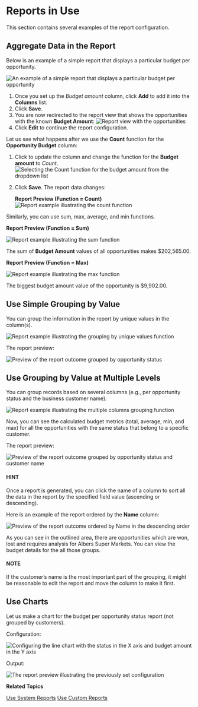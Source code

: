 <a id="user-guide-business-intelligence-reports-reports-examples"></a>

# Reports in Use

This section contains several examples of the report configuration.

## Aggregate Data in the Report

Below is an example of a simple report that displays a particular budget per opportunity.

![An example of a simple report that displays a particular budget per opportunity](user/img/reports/reports_examples_1.png)
1. Once you set up the *Budget amount* column, click **Add** to add it into the **Columns** list.
2. Click **Save**.
3. You are now redirected to the report view that shows the opportunities with the known **Budget Amount**:
   ![Report view with the opportunities](user/img/reports/reports_examples_2.png)
4. Click **Edit** to continue the report configuration.

Let us see what happens after we use the **Count** function for the **Opportunity Budget** column:

1. Click <i class="fa fa-edit fa-lg" aria-hidden="true"></i> to update the column and change the function for the **Budget amount** to *Count*.
   ![Selecting the Count function for the budget amount from the dropdown list](user/img/reports/reports_examples_3.png)
2. Click **Save**. The report data changes:

   **Report Preview (Function = Count)**
   ![Report example illustrating the count function](user/img/reports/reports_examples_4.png)

Similarly, you can use sum, max, average, and min functions.

**Report Preview (Function = Sum)**

![Report example illustrating the sum function](user/img/reports/reports_examples_5.png)

The sum of **Budget Amount** values of all opportunities makes $202,565.00.

**Report Preview (Function = Max)**

![Report example illustrating the max function](user/img/reports/reports_examples_6.png)

The biggest budget amount value of the opportunity is $9,902.00.

## Use Simple Grouping by Value

You can group the information in the report by unique values in the column(s).

![Report example illustrating the grouping by unique values function](user/img/reports/reports_examples_7.png)

The report preview:

![Preview of the report outcome grouped by opportunity status](user/img/reports/reports_examples_8.png)

## Use Grouping by Value at Multiple Levels

You can group records based on several columns (e.g., per opportunity status and the business customer name).

![Report example illustrating the multiple columns grouping function](user/img/reports/reports_examples_9.png)

Now, you can see the calculated budget metrics (total, average, min, and max) for all the opportunities with the same status that belong to a specific customer.

The report preview:

![Preview of the report outcome grouped by opportunity status and customer name](user/img/reports/reports_examples_10.png)

#### HINT
Once a report is generated, you can click the name of a column to sort all the data in the report by the specified field value (ascending or descending).

Here is an example of the report ordered by the **Name** column:

![Preview of the report outcome ordered by Name in the descending order](user/img/reports/reports_examples_11.png)

As you can see in the outlined area, there are opportunities which are won, lost and requires analysis for Albers Super Markets. You can view the budget details for the all those groups.

#### NOTE
If the customer’s name is the most important part of the grouping, it might be reasonable to edit the report and move the column to make it first.

<a id="user-guide-business-intelligence-reports-chart-examples"></a>

## Use Charts

Let us make a chart for the budget per opportunity status report (not grouped by customers).

Configuration:

![Configuring the line chart with the status in the X axis and budget amount in the Y axis](user/img/reports/reports_examples_12.png)

Output:

![The report preview illustrating the previously set configuration](user/img/reports/reports_examples_13.png)

**Related Topics**

[Use System Reports](system-reports.md#user-guide-business-intelligence-reports-use-system-reports)
[Use Custom Reports](custom-reports.md#user-guide-business-intelligence-reports-use-custom-reports)

<!-- fa-bars = fa-navicon -->
<!-- Ic Tiles is used as Set As Default in saved views, and as tiles in display layout options -->
<!-- IcPencil refers to Rename in Commerce and Inline Editing in CRM -->
<!-- Check mark in the square. -->
<!-- SortDesc is also used as drop-down arrow -->
